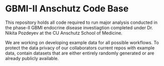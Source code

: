 # GBMI-II Anschutz Code Base

This repository holds all code required to run major analysis conducted in the phase-II GBMI endocrine disease investiagtion completed under Dr. Nikita Pozdeyev at the CU Anschutz School of Medicine. 

We are working on developing example data for all possible workflows. To protect the data privacy of our collaborators current repos with example data, contain datasets that are either entirely randomly generated or are already publicly available.
